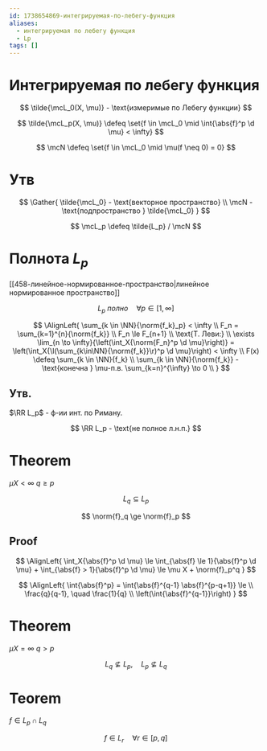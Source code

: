 ```yaml
---
id: 1738654869-интегрируемая-по-лебегу-функция
aliases:
  - интегрируемая по лебегу функция
  - Lp
tags: []
---
```

# Интегрируемая по лебегу функция

$$
\tilde{\mcL_0(X, \mu)} - \text{измеримые по Лебегу функции}
$$

$$
\tilde{\mcL_p(X, \mu)} \defeq \set{f \in \mcL_0 \mid \int{\abs{f}^p \d \mu} < \infty}
$$

$$
\mcN \defeq \set{f \in \mcL_0 \mid \mu(f \neq 0) = 0}
$$

# Утв

$$
\Gather{
\tilde{\mcL_0} - \text{векторное пространство} \\
\mcN - \text{подпространство } \tilde{\mcL_0}
}
$$

$$
\mcL_p \defeq \tilde{L_p} / \mcN
$$

# Полнота $L_p$

[[458-линейное-нормированное-пространство|линейное нормированное пространство]]

$$
L_p\ полно \quad \forall p \in [1, \infty]
$$

$$
\AlignLeft{
\sum_{k \in \NN}{\norm{f_k}_p} < \infty \\
F_n = \sum_{k=1}^{n}{\norm{f_k}} \\
F_n \le F_{n+1} \\
\text{Т. Леви:} \\
\exists \lim_{n \to \infty}{\left(\int_X{\norm{F_n}^p \d \mu}\right)}
= \left(\int_X{\l(\sum_{k\in\NN}{\norm{f_k}}\r)^p \d \mu}\right)
< \infty \\
F(x) \defeq \sum_{k \in \NN}{f_k} \\
\sum_{k \in \NN}{\norm{f_k}} - \text{конечна } \mu-п.в.
\sum_{k=n}^{\infty} \to 0 \\
}
$$

## Утв.

$\RR L_p$ - ф-ии инт. по Риману.

$$
\RR L_p - \text{не полное л.н.п.}
$$

# Theorem

$\mu X < \infty$
$q \ge p$

$$
L_q \subseteq L_p
$$

$$
\norm{f}_q \ge \norm{f}_p
$$

## Proof

$$
\AlignLeft{
\int_X{\abs{f}^p \d \mu} \le \int_{\abs{f} \le 1}{\abs{f}^p \d \mu} + \int_{\abs{f} > 1}{\abs{f}^p \d \mu} \le \mu X + \norm{f}_p^q
}
$$

$$
\AlignLeft{
\int{\abs{f}^p} = \int{\abs{f}^{q-1} \abs{f}^{p-q+1}} \le \\
\frac{q}{q-1}, \quad \frac{1}{q} \\
\left(\int{\abs{f}^{q-1}}\right)
}
$$

# Theorem

$\mu X = \infty$
$q > p$

$$
L_q \not\subseteq L_p, \quad L_p \not\subseteq L_q
$$

# Teorem

$f \in L_p \cap L_q$

$$
f \in L_r \quad \forall r \in [p,q]
$$

